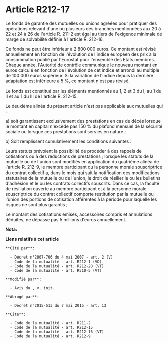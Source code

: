 # Article R212-17

Le fonds de garantie des mutuelles ou unions agréées pour pratiquer des opérations relevant d'une ou plusieurs des branches
mentionnées aux 20 à 22 et 24 à 26 de l'article R. 211-2 est égal au tiers de l'exigence minimale de marge de solvabilité
définie à l'article R. 212-16. 

Ce fonds ne peut être inférieur à 2 800 000 euros. Ce montant est révisé annuellement en fonction de l'évolution de l'indice
européen des prix à la consommation publié par l'Eurostat pour l'ensemble des Etats membres. Chaque année, l'Autorité de
contrôle communique le nouveau montant en euros calculé en fonction de l'évolution de cet indice et arrondi au multiple de
100 000 euros supérieur. Si la variation de l'indice depuis la dernière adaptation est inférieure à 5 %, ce montant n'est pas
révisé. 

Le fonds est constitué par les éléments mentionnés au 1, 2 et 3 du I, au 1 du II et au 1 du III de l'article R. 212-15. 

Le deuxième alinéa du présent article n'est pas applicable aux mutuelles qui : 

a) soit garantissent exclusivement des prestations en cas de décès lorsque le montant en capital n'excède pas 150 % du
plafond mensuel de la sécurité sociale ou lorsque ces prestations sont servies en nature ; 

b) Soit remplissent cumulativement les conditions suivantes : 

Leurs statuts prévoient la possibilité de procéder à des rappels de cotisations ou à des réductions de prestations ; lorsque
les statuts de la mutuelle ou de l'union sont modifiés en application du quatrième alinéa de l'article R. 212-9, le membre
participant ou la personne morale souscriptrice du contrat collectif a, dans le mois qui suit la notification des
modifications statutaires de la mutuelle ou de l'union, le droit de résilier le ou les bulletins d'adhésion et le ou les
contrats collectifs souscrits. Dans ce cas, la faculté de résiliation ouverte au membre participant et à la personne morale
souscriptrice du contrat collectif comporte restitution par la mutuelle ou l'union des portions de cotisation afférentes à la
période pour laquelle les risques ne sont plus garantis ; 

Le montant des cotisations émises, accessoires compris et annulations déduites, ne dépasse pas 5 millions d'euros
annuellement.

**Nota:**



**Liens relatifs à cet article**

	**Cité par**:

	  - Décret n°2007-706 du 4 mai 2007 - art. 2 (V)
	  - Code de la mutualité - art. R212-1 (VD)
	  - Code de la mutualité - art. R212-20 (VT)
	  - Code de la mutualité - art. R510-5 (VT)

	**Modifié par**:

	  - Avis du , v. init.

	**Abrogé par**:

	  - Décret n°2015-513 du 7 mai 2015 - art. 13

	**Cite**:

	  - Code de la mutualité - art. R211-2
	  - Code de la mutualité - art. R212-15
	  - Code de la mutualité - art. R212-16 (VT)
	  - Code de la mutualité - art. R212-9
